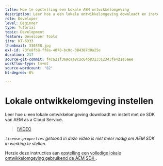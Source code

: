 ```yaml
---
title: Hoe te opstelling een Lokale AEM ontwikkelomgeving
description: Leer hoe u een lokale ontwikkelomgeving downloadt en instelt met de SDK van AEM as a Cloud Service.
role: Developer
level: Beginner
type: Tutorial
topic: Development
feature: Developer Tools
jira: KT-6933
thumbnail: 330558.jpg
exl-id: 73fe8fb8-ff8a-4070-bc0c-384387d0a25e
duration: 217
source-git-commit: f4c621f3a9caa8c2c64b8323312343fe421a5aee
workflow-type: tm+mt
source-wordcount: '82'
ht-degree: 0%

---
```


# Lokale ontwikkelomgeving instellen

Leer hoe u een lokale ontwikkelomgeving downloadt en instelt met de SDK van AEM as a Cloud Service.

>[!VIDEO](https://video.tv.adobe.com/v/330558?quality=12&learn=on)

_`license.properties` getoond in deze video is niet meer nodig om AEM SDK in werking te stellen._

Herzie deze instructies aan [ opstelling een volledige lokale ontwikkelomgeving gebruikend de AEM SDK ](https://experienceleague.adobe.com/docs/experience-manager-learn/cloud-service/local-development-environment-set-up/overview.html).
